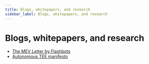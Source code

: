 ```yaml
---
title: Blogs, whitepapers, and research
sidebar_label: Blogs, whitepapers, and research
---
```


# Blogs, whitepapers, and research 

*   [The MEV Letter by Flashbots](https://collective.flashbots.net/tag/the-mev-letter)
*   [Autonomous TEE manifesto](https://poeticte.ch/posts/autonomous-TEEs-manifesto.html)